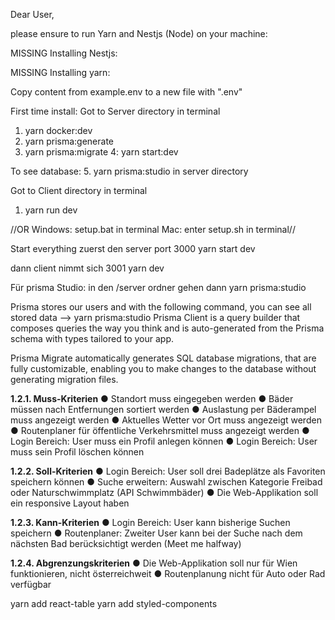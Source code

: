 Dear User,

please ensure to run Yarn and Nestjs (Node) on your machine:

MISSING
Installing Nestjs:

MISSING
Installing yarn: 

Copy content from example.env to a new file with ".env"

First time install:
Got to Server directory in terminal
1. yarn docker:dev
2. yarn prisma:generate
3. yarn prisma:migrate
4: yarn start:dev

To see database:
5. yarn prisma:studio in server directory

Got to Client directory in terminal
1. yarn run dev

//OR
Windows: setup.bat in terminal
Mac: enter setup.sh in terminal//

Start everything 
zuerst den server port 3000
yarn start dev

dann client nimmt sich 3001
yarn dev

Für prisma Studio:
in den /server ordner gehen dann
yarn prisma:studio

Prisma stores our users and with the following command, you can see all stored data
--> yarn prisma:studio
Prisma Client is a query builder that composes queries the way you think and is  auto-generated
from the Prisma schema with types tailored to your app.

Prisma Migrate automatically generates SQL database migrations, that are fully customizable, enabling
you to make changes to the database without generating migration files.

**1.2.1. Muss-Kriterien**
● Standort muss eingegeben werden
● Bäder müssen nach Entfernungen sortiert werden
● Auslastung per Bäderampel muss angezeigt werden
● Aktuelles Wetter vor Ort muss angezeigt werden
● Routenplaner für öffentliche Verkehrsmittel muss angezeigt werden
● Login Bereich: User muss ein Profil anlegen können
● Login Bereich: User muss sein Profil löschen können

**1.2.2. Soll-Kriterien**
● Login Bereich: User soll drei Badeplätze als Favoriten speichern können
● Suche erweitern: Auswahl zwischen Kategorie Freibad oder Naturschwimmplatz (API
Schwimmbäder)
● Die Web-Applikation soll ein responsive Layout haben

**1.2.3. Kann-Kriterien**
● Login Bereich: User kann bisherige Suchen speichern
● Routenplaner: Zweiter User kann bei der Suche nach dem nächsten Bad
berücksichtigt werden (Meet me halfway)

**1.2.4. Abgrenzungskriterien**
● Die Web-Applikation soll nur für Wien funktionieren, nicht österreichweit
● Routenplanung nicht für Auto oder Rad verfügbar

yarn add react-table
yarn add styled-components
